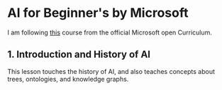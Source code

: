 # AI for Beginner's by Microsoft
I am following [this](https://microsoft.github.io/AI-For-Beginners/) course from the official Microsoft open Curriculum.

## 1. Introduction and History of AI
This lesson touches the history of AI, and also teaches concepts about trees, ontologies, and knowledge graphs. 